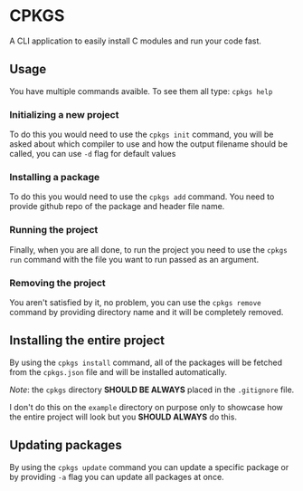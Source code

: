 # CPKGS

A CLI application to easily install C modules and run your code fast.

## Usage

You have multiple commands avaible. To see them all type: `cpkgs help`

### Initializing a new project

To do this you would need to use the `cpkgs init` command, you will be asked about which compiler to use and how the output filename should be called, you can use `-d` flag for default values

### Installing a package

To do this you would need to use the `cpkgs add` command. You need to provide github repo of the package and header file name.

### Running the project

Finally, when you are all done, to run the project you need to use the `cpkgs run` command with the file you want to run passed as an argument.

### Removing the project

You aren't satisfied by it, no problem, you can use the `cpkgs remove` command by providing directory name and it will be completely removed.

## Installing the entire project

By using the `cpkgs install` command, all of the packages will be fetched from the `cpkgs.json` file and will be installed automatically.

*Note*: the `cpkgs` directory **SHOULD BE ALWAYS** placed in the `.gitignore` file.

I don't do this on the `example` directory on purpose only to showcase how the entire project will look but you **SHOULD ALWAYS** do this.

## Updating packages

By using the `cpkgs update` command you can update a specific package or by providing `-a` flag you can update all packages at once.